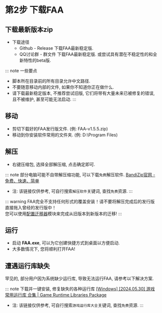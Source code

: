 # 第2步 下载FAA

## 下载最新版本zip

* 下载途径
  * Github - Release 下载FAA最新稳定版.
  * QQ讨论群 - 群文件 下载FAA最新稳定版. 或尝试具有潜在不稳定性的和全新特性的beta版.

::: note 一些要点
* 脚本所在目录前的所有目录允许中文路径.
* 不要随意移动内部的文件, 如果你不知道你正在做什么.
* 请下载最新稳定版本, 不推荐尝试旧版, 它们将带有大量未来已被修复的错误, 且不被维护, 甚至可能无法启动.
::: 

## 移动

* 剪切下载好的FAA发行版文件. (例: FAA-v1.5.5.zip)
* 移动到你安装软件常用的文件夹. (例: D:\Program Files\)

## 解压 

* 右键压缩包, 选择全部解压缩, 点击确定即可.

::: note 部分电脑可能不自带解压缩功能, 可以下载`免费`解压软件.
[BandiZip官网 - 免费、快速、简单](https://www.bandisoft.com/bandizip/)
* 注: 该链接仅供参考, 可自行搜索`解压软件`关键词, 查找`免费`资源.
::: 

::: warning 
FAA完全不支持任何形式的覆盖安装！请不要将解压完成后的发行版直接拖入曾经的发行版中！   
您可以使用[配置迁移器]()模块来完成从旧版本到新版本的迁移!
::: 

## 运行

* 启动 **FAA.exe**, 可以为它创建快捷方式到桌面以方便启动.
* 大多数情况下, 您将顺利打开FAA!

## 遭遇运行库缺失

罕见的, 部分用户因为系统缺少运行库, 导致无法运行FAA, 请参考以下解决方案.  

::: note 下载并一键安装, 修复缺失的各种运行库
[[Windows] [2024.05.30] 游戏常用运行库 合集 | Game Runtime Libraries Package](https://www.52pojie.cn/thread-1916914-1-1.html)  
* 注: 该链接仅供参考, 可自行搜索`游戏运行库大全`关键词, 查找`免费`资源.
::: 